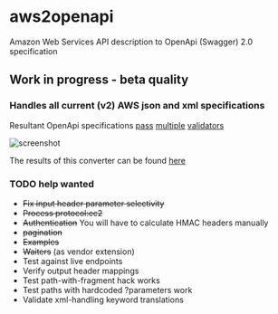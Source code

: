 # aws2openapi
Amazon Web Services API description to OpenApi (Swagger) 2.0 specification

## Work in progress - beta quality

### Handles all current (v2) AWS json and xml specifications

Resultant OpenApi specifications [pass](https://github.com/OAI/OpenAPI-Specification/blob/master/schemas/v2.0/schema.json) [multiple](https://github.com/apigee-127/sway) [validators](https://github.com/BigstickCarpet/swagger-parser)

![screenshot](https://mermade.github.io/aws2openapi/screenshot.png)

The results of this converter can be found [here](https://github.com/APIs-guru/openapi-directory/tree/master/APIs/amazonaws.com)

### TODO **help wanted**

* ~~Fix input header parameter selectivity~~
* ~~Process protocol:ec2~~
* ~~Authentication~~ You will have to calculate HMAC headers manually
* ~~pagination~~
* ~~Examples~~
* ~~Waiters~~ (as vendor extension)
* Test against live endpoints
* Verify output header mappings 
* Test path-with-fragment hack works
* Test paths with hardcoded ?parameters work
* Validate xml-handling keyword translations
